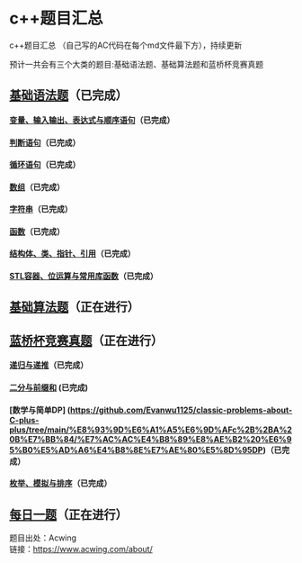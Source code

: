 # c++题目汇总 

c++题目汇总 （自己写的AC代码在每个md文件最下方），持续更新  
  
预计一共会有三个大类的题目:基础语法题、基础算法题和蓝桥杯竞赛真题

## [基础语法题](https://github.com/Evanwu1125/C-Acwinng-/tree/main/c%2B%2B%E8%AF%AD%E6%B3%95%E5%9F%BA%E7%A1%80)（已完成）
#### [变量、输入输出、表达式与顺序语句](https://github.com/Evanwu1125/classic-problems-about-C-plus-plus/tree/main/c%2B%2B%E8%AF%AD%E6%B3%95%E5%9F%BA%E7%A1%80/%E5%8F%98%E9%87%8F%E3%80%81%E8%BE%93%E5%85%A5%E8%BE%93%E5%87%BA%E3%80%81%E8%A1%A8%E8%BE%BE%E5%BC%8F%E4%B8%8E%E9%A1%BA%E5%BA%8F%E8%AF%AD%E5%8F%A5)（已完成）
#### [判断语句](https://github.com/Evanwu1125/classic-problems-about-C-plus-plus/tree/main/c%2B%2B%E8%AF%AD%E6%B3%95%E5%9F%BA%E7%A1%80/%E5%88%A4%E8%AF%BB%E8%AF%AD%E5%8F%A5)（已完成）
#### [循环语句](https://github.com/Evanwu1125/classic-problems-about-C-plus-plus/tree/main/c%2B%2B%E8%AF%AD%E6%B3%95%E5%9F%BA%E7%A1%80/%E5%BE%AA%E7%8E%AF%E8%AF%AD%E5%8F%A5)（已完成）
#### [数组](https://github.com/Evanwu1125/C-Acwinng-/tree/main/c%2B%2B%E8%AF%AD%E6%B3%95%E5%9F%BA%E7%A1%80/%E6%95%B0%E7%BB%84)（已完成）   
#### [字符串](https://github.com/Evanwu1125/C-Acwinng-/tree/main/c%2B%2B%E8%AF%AD%E6%B3%95%E5%9F%BA%E7%A1%80/%E5%AD%97%E7%AC%A6%E4%B8%B2)（已完成）
#### [函数](https://github.com/Evanwu1125/classic-problems-about-C-plus-plus/tree/main/c%2B%2B%E8%AF%AD%E6%B3%95%E5%9F%BA%E7%A1%80/%E5%87%BD%E6%95%B0)（已完成）
#### [结构体、类、指针、引用](https://github.com/Evanwu1125/classic-problems-about-C-plus-plus/tree/main/c++%E8%AF%AD%E6%B3%95%E5%9F%BA%E7%A1%80/%E7%BB%93%E6%9E%84%E4%BD%93%E3%80%81%E7%B1%BB%E3%80%81%E6%8C%87%E9%92%88%E3%80%81%E5%BC%95%E7%94%A8)（已完成）
#### [STL容器、位运算与常用库函数](https://github.com/Evanwu1125/classic-problems-about-C-plus-plus/tree/main/c%2B%2B%E8%AF%AD%E6%B3%95%E5%9F%BA%E7%A1%80/STL%E5%AE%B9%E5%99%A8%E3%80%81%E4%BD%8D%E8%BF%90%E7%AE%97%E4%B8%8E%E5%B8%B8%E7%94%A8%E5%BA%93%E5%87%BD%E6%95%B0)（已完成）
## [基础算法题](https://github.com/Evanwu1125/classic-problems-about-C-plus-plus/tree/main/%E5%9F%BA%E7%A1%80%E7%AE%97%E6%B3%95%E9%A2%98)（正在进行）
## [蓝桥杯竞赛真题](https://github.com/Evanwu1125/classic-problems-about-C-plus-plus/tree/main/%E8%93%9D%E6%A1%A5%E6%9D%AFc%2B%2BA%20B%E7%BB%84)（正在进行）
#### [递归与递推](https://github.com/Evanwu1125/classic-problems-about-C-plus-plus/tree/main/%E8%93%9D%E6%A1%A5%E6%9D%AFc%2B%2BA%20B%E7%BB%84/%E7%AC%AC%E4%B8%80%E8%AE%B2%20%E9%80%92%E5%BD%92%E4%B8%8E%E9%80%92%E6%8E%A8)（已完成）
#### [二分与前缀和](https://github.com/Evanwu1125/classic-problems-about-C-plus-plus/tree/main/%E8%93%9D%E6%A1%A5%E6%9D%AFc%2B%2BA%20B%E7%BB%84/%E7%AC%AC%E4%BA%8C%E8%AE%B2%20%E4%BA%8C%E5%88%86%E4%B8%8E%E5%89%8D%E7%BC%80) (已完成)
#### [数学与简单DP] (https://github.com/Evanwu1125/classic-problems-about-C-plus-plus/tree/main/%E8%93%9D%E6%A1%A5%E6%9D%AFc%2B%2BA%20B%E7%BB%84/%E7%AC%AC%E4%B8%89%E8%AE%B2%20%E6%95%B0%E5%AD%A6%E4%B8%8E%E7%AE%80%E5%8D%95DP)（已完成）
#### [枚举、模拟与排序](https://github.com/Evanwu1125/classic-problems-about-C-plus-plus/tree/main/%E8%93%9D%E6%A1%A5%E6%9D%AFc%2B%2BA%20B%E7%BB%84/%E7%AC%AC%E5%9B%9B%E8%AE%B2%20%E6%9E%9A%E4%B8%BE%E3%80%81%E6%A8%A1%E6%8B%9F%E4%B8%8E%E6%8E%92%E5%BA%8F)（已完成）
## [每日一题](https://github.com/Evanwu1125/classic-problems-about-C-plus-plus/tree/main/%E6%AF%8F%E6%97%A5%E4%B8%80%E9%A2%98)（正在进行）

题目出处：Acwing  
链接：https://www.acwing.com/about/
